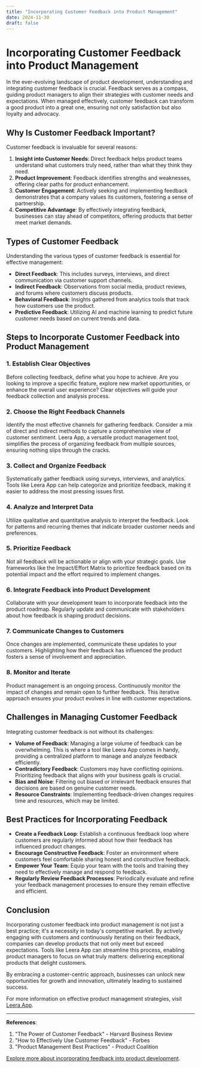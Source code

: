 ```yaml
---
title: "Incorporating Customer Feedback into Product Management"
date: 2024-11-30
draft: false
---
```

# Incorporating Customer Feedback into Product Management

In the ever-evolving landscape of product development, understanding and integrating customer feedback is crucial. Feedback serves as a compass, guiding product managers to align their strategies with customer needs and expectations. When managed effectively, customer feedback can transform a good product into a great one, ensuring not only satisfaction but also loyalty and advocacy.

## Why Is Customer Feedback Important?

Customer feedback is invaluable for several reasons:

1. **Insight into Customer Needs**: Direct feedback helps product teams understand what customers truly need, rather than what they think they need.
2. **Product Improvement**: Feedback identifies strengths and weaknesses, offering clear paths for product enhancement.
3. **Customer Engagement**: Actively seeking and implementing feedback demonstrates that a company values its customers, fostering a sense of partnership.
4. **Competitive Advantage**: By effectively integrating feedback, businesses can stay ahead of competitors, offering products that better meet market demands.

## Types of Customer Feedback

Understanding the various types of customer feedback is essential for effective management:

- **Direct Feedback**: This includes surveys, interviews, and direct communication via customer support channels.
- **Indirect Feedback**: Observations from social media, product reviews, and forums where customers discuss products.
- **Behavioral Feedback**: Insights gathered from analytics tools that track how customers use the product.
- **Predictive Feedback**: Utilizing AI and machine learning to predict future customer needs based on current trends and data.

## Steps to Incorporate Customer Feedback into Product Management

### 1. Establish Clear Objectives

Before collecting feedback, define what you hope to achieve. Are you looking to improve a specific feature, explore new market opportunities, or enhance the overall user experience? Clear objectives will guide your feedback collection and analysis process.

### 2. Choose the Right Feedback Channels

Identify the most effective channels for gathering feedback. Consider a mix of direct and indirect methods to capture a comprehensive view of customer sentiment. Leera App, a versatile product management tool, simplifies the process of organizing feedback from multiple sources, ensuring nothing slips through the cracks.

### 3. Collect and Organize Feedback

Systematically gather feedback using surveys, interviews, and analytics. Tools like Leera App can help categorize and prioritize feedback, making it easier to address the most pressing issues first.

### 4. Analyze and Interpret Data

Utilize qualitative and quantitative analysis to interpret the feedback. Look for patterns and recurring themes that indicate broader customer needs and preferences.

### 5. Prioritize Feedback

Not all feedback will be actionable or align with your strategic goals. Use frameworks like the Impact/Effort Matrix to prioritize feedback based on its potential impact and the effort required to implement changes.

### 6. Integrate Feedback into Product Development

Collaborate with your development team to incorporate feedback into the product roadmap. Regularly update and communicate with stakeholders about how feedback is shaping product decisions.

### 7. Communicate Changes to Customers

Once changes are implemented, communicate these updates to your customers. Highlighting how their feedback has influenced the product fosters a sense of involvement and appreciation.

### 8. Monitor and Iterate

Product management is an ongoing process. Continuously monitor the impact of changes and remain open to further feedback. This iterative approach ensures your product evolves in line with customer expectations.

## Challenges in Managing Customer Feedback

Integrating customer feedback is not without its challenges:

- **Volume of Feedback**: Managing a large volume of feedback can be overwhelming. This is where a tool like Leera App comes in handy, providing a centralized platform to manage and analyze feedback efficiently.
- **Contradictory Feedback**: Customers may have conflicting opinions. Prioritizing feedback that aligns with your business goals is crucial.
- **Bias and Noise**: Filtering out biased or irrelevant feedback ensures that decisions are based on genuine customer needs.
- **Resource Constraints**: Implementing feedback-driven changes requires time and resources, which may be limited.

## Best Practices for Incorporating Feedback

- **Create a Feedback Loop**: Establish a continuous feedback loop where customers are regularly informed about how their feedback has influenced product changes.
- **Encourage Constructive Feedback**: Foster an environment where customers feel comfortable sharing honest and constructive feedback.
- **Empower Your Team**: Equip your team with the tools and training they need to effectively manage and respond to feedback.
- **Regularly Review Feedback Processes**: Periodically evaluate and refine your feedback management processes to ensure they remain effective and efficient.

## Conclusion

Incorporating customer feedback into product management is not just a best practice; it's a necessity in today's competitive market. By actively engaging with customers and continuously iterating on their feedback, companies can develop products that not only meet but exceed expectations. Tools like Leera App can streamline this process, enabling product managers to focus on what truly matters: delivering exceptional products that delight customers.

By embracing a customer-centric approach, businesses can unlock new opportunities for growth and innovation, ultimately leading to sustained success.

For more information on effective product management strategies, visit [Leera App](https://leera.app).

---

**References**:

1. "The Power of Customer Feedback" - Harvard Business Review
2. "How to Effectively Use Customer Feedback" - Forbes
3. "Product Management Best Practices" - Product Coalition

[Explore more about incorporating feedback into product development](https://www.productplan.com/learn/incorporate-customer-feedback-product-development/).